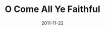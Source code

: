 ---
layout: music 
title: "O Come All Ye Faithful"
date: 2011-11-22 
description: "Original music from Awaited&#58; A Christmas Show."
sc-permalink-url: "http://soundcloud.com/crdschurch/o-come-all-ye-faithful"
audio: "http://s3.amazonaws.com/crossroads-media/music/audio/09%20O%20Come%20All%20Ye%20Faithful.mp3"
audio-duration: "02:49"
tag: 
 - awaited
src: "http://s3.amazonaws.com/crossroads-media/images/DefaultVideoImage.jpg"
---